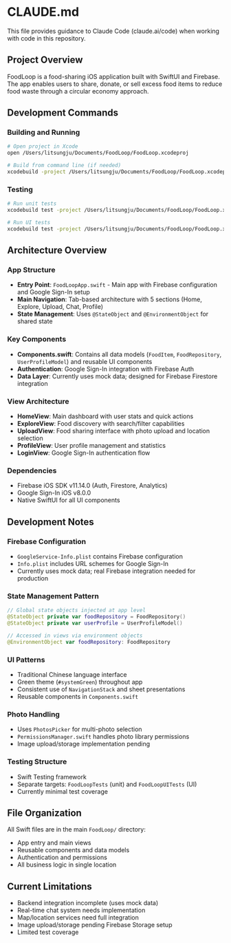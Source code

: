 # CLAUDE.md

This file provides guidance to Claude Code (claude.ai/code) when working with code in this repository.

## Project Overview

FoodLoop is a food-sharing iOS application built with SwiftUI and Firebase. The app enables users to share, donate, or sell excess food items to reduce food waste through a circular economy approach.

## Development Commands

### Building and Running
```bash
# Open project in Xcode
open /Users/litsungju/Documents/FoodLoop/FoodLoop.xcodeproj

# Build from command line (if needed)
xcodebuild -project /Users/litsungju/Documents/FoodLoop/FoodLoop.xcodeproj -scheme FoodLoop -configuration Debug build
```

### Testing
```bash
# Run unit tests
xcodebuild test -project /Users/litsungju/Documents/FoodLoop/FoodLoop.xcodeproj -scheme FoodLoop -destination 'platform=iOS Simulator,name=iPhone 15'

# Run UI tests
xcodebuild test -project /Users/litsungju/Documents/FoodLoop/FoodLoop.xcodeproj -scheme FoodLoop -destination 'platform=iOS Simulator,name=iPhone 15' -only-testing:FoodLoopUITests
```

## Architecture Overview

### App Structure
- **Entry Point**: `FoodLoopApp.swift` - Main app with Firebase configuration and Google Sign-In setup
- **Main Navigation**: Tab-based architecture with 5 sections (Home, Explore, Upload, Chat, Profile)
- **State Management**: Uses `@StateObject` and `@EnvironmentObject` for shared state

### Key Components
- **Components.swift**: Contains all data models (`FoodItem`, `FoodRepository`, `UserProfileModel`) and reusable UI components
- **Authentication**: Google Sign-In integration with Firebase Auth
- **Data Layer**: Currently uses mock data; designed for Firebase Firestore integration

### View Architecture
- **HomeView**: Main dashboard with user stats and quick actions
- **ExploreView**: Food discovery with search/filter capabilities  
- **UploadView**: Food sharing interface with photo upload and location selection
- **ProfileView**: User profile management and statistics
- **LoginView**: Google Sign-In authentication flow

### Dependencies
- Firebase iOS SDK v11.14.0 (Auth, Firestore, Analytics)
- Google Sign-In iOS v8.0.0
- Native SwiftUI for all UI components

## Development Notes

### Firebase Configuration
- `GoogleService-Info.plist` contains Firebase configuration
- `Info.plist` includes URL schemes for Google Sign-In
- Currently uses mock data; real Firebase integration needed for production

### State Management Pattern
```swift
// Global state objects injected at app level
@StateObject private var foodRepository = FoodRepository()
@StateObject private var userProfile = UserProfileModel()

// Accessed in views via environment objects
@EnvironmentObject var foodRepository: FoodRepository
```

### UI Patterns
- Traditional Chinese language interface
- Green theme (`#systemGreen`) throughout app
- Consistent use of `NavigationStack` and sheet presentations
- Reusable components in `Components.swift`

### Photo Handling
- Uses `PhotosPicker` for multi-photo selection
- `PermissionsManager.swift` handles photo library permissions
- Image upload/storage implementation pending

### Testing Structure
- Swift Testing framework
- Separate targets: `FoodLoopTests` (unit) and `FoodLoopUITests` (UI)
- Currently minimal test coverage

## File Organization

All Swift files are in the main `FoodLoop/` directory:
- App entry and main views
- Reusable components and data models
- Authentication and permissions
- All business logic in single location

## Current Limitations

- Backend integration incomplete (uses mock data)
- Real-time chat system needs implementation  
- Map/location services need full integration
- Image upload/storage pending Firebase Storage setup
- Limited test coverage